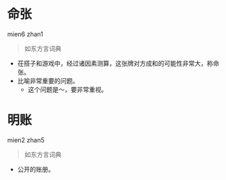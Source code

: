 # 命张
mien6 zhan1
> 如东方言词典
- 茌搭子和游戏中，经过诸因素测算，这张牌对方成和的可能性非常大，称命张。
- 比喻非常重要的问题。
  - 这个问题是～，要非常重视。

# 明账
mien2 zhan5
> 如东方言词典
- 公开的账册。

